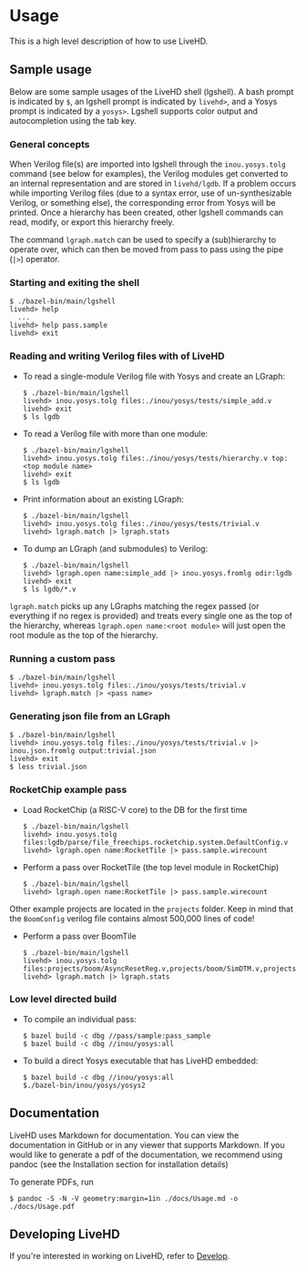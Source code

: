 # Usage

This is a high level description of how to use LiveHD.

## Sample usage

Below are some sample usages of the LiveHD shell (lgshell).  A bash prompt is indicated by `$`, an lgshell prompt is indicated by `livehd>`, and a Yosys prompt is indicated by a `yosys>`.  Lgshell supports color output and autocompletion using the tab key.

### General concepts

When Verilog file(s) are imported into lgshell through the `inou.yosys.tolg` command (see below for examples), the Verilog modules get converted to an internal representation and are stored in `livehd/lgdb`.  If a problem occurs while importing Verilog files (due to a syntax error, use of un-synthesizable Verilog, or something else), the corresponding error from Yosys will be printed.  Once a hierarchy has been created, other lgshell commands can read, modify, or export this hierarchy freely.

The command `lgraph.match` can be used to specify a (sub)hierarchy to operate over, which can then be moved from pass to pass using the pipe (`|>`) operator.

### Starting and exiting the shell

```
$ ./bazel-bin/main/lgshell
livehd> help
  ...
livehd> help pass.sample
livehd> exit
```

### Reading and writing Verilog files with of LiveHD
- To read a single-module Verilog file with Yosys and create an LGraph:
  ```
  $ ./bazel-bin/main/lgshell
  livehd> inou.yosys.tolg files:./inou/yosys/tests/simple_add.v
  livehd> exit
  $ ls lgdb
  ```
- To read a Verilog file with more than one module:
  ```
  $ ./bazel-bin/main/lgshell
  livehd> inou.yosys.tolg files:./inou/yosys/tests/hierarchy.v top:<top module name>
  livehd> exit
  $ ls lgdb
  ```
- Print information about an existing LGraph:
  ```
  $ ./bazel-bin/main/lgshell
  livehd> inou.yosys.tolg files:./inou/yosys/tests/trivial.v
  livehd> lgraph.match |> lgraph.stats
  ```
- To dump an LGraph (and submodules) to Verilog:
  ```
  $ ./bazel-bin/main/lgshell
  livehd> lgraph.open name:simple_add |> inou.yosys.fromlg odir:lgdb
  livehd> exit
  $ ls lgdb/*.v
  ```
`lgraph.match` picks up any LGraphs matching the regex passed (or everything if no regex is provided) and treats every single one as the top of the hierarchy, whereas `lgraph.open name:<root module>` will just open the root module as the top of the hierarchy.

### Running a custom pass

```
$ ./bazel-bin/main/lgshell
livehd> inou.yosys.tolg files:./inou/yosys/tests/trivial.v
livehd> lgraph.match |> <pass name>
```

### Generating json file from an LGraph

```
$ ./bazel-bin/main/lgshell
livehd> inou.yosys.tolg files:./inou/yosys/tests/trivial.v |> inou.json.fromlg output:trivial.json
livehd> exit
$ less trivial.json
```

### RocketChip example pass

- Load RocketChip (a RISC-V core) to the DB for the first time
  ```
  $ ./bazel-bin/main/lgshell
  livehd> inou.yosys.tolg files:lgdb/parse/file_freechips.rocketchip.system.DefaultConfig.v
  livehd> lgraph.open name:RocketTile |> pass.sample.wirecount
  ```
- Perform a pass over RocketTile (the top level module in RocketChip)
  ```
  $ ./bazel-bin/main/lgshell
  livehd> lgraph.open name:RocketTile |> pass.sample.wirecount
  ```
Other example projects are located in the `projects` folder.  Keep in mind that the `BoomConfig` verilog file contains almost 500,000 lines of code!

- Perform a pass over BoomTile
  ```
  $ ./bazel-bin/main/lgshell
  livehd> inou.yosys.tolg files:projects/boom/AsyncResetReg.v,projects/boom/SimDTM.v,projects/boom/boom.system.TestHarness.BoomConfig.v
  livehd> lgraph.match |> lgraph.stats
  ```

### Low level directed build

- To compile an individual pass:
  ```
  $ bazel build -c dbg //pass/sample:pass_sample
  $ bazel build -c dbg //inou/yosys:all
  ```
- To build a direct Yosys executable that has LiveHD embedded:
  ```
  $ bazel build -c dbg //inou/yosys:all
  $./bazel-bin/inou/yosys/yosys2
  ```

## Documentation

LiveHD uses Markdown for documentation.  You can view the documentation in GitHub or in any viewer that supports Markdown.  If you would like to generate a pdf of the documentation, we recommend using pandoc (see the Installation section for installation details)

To generate PDFs, run
```
$ pandoc -S -N -V geometry:margin=1in ./docs/Usage.md -o ./docs/Usage.pdf
```

## Developing LiveHD

If you're interested in working on LiveHD, refer to [Develop](./Develop.md).

